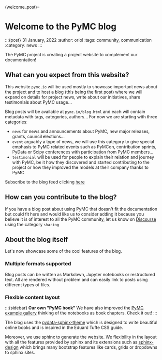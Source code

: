 (welcome_post)=
# Welcome to the PyMC blog

:::{post} 31 January, 2022
:author: oriol
:tags: community, communication
:category: news
:::

The PyMC project is creating a project website to complement our
documentation!

## What can you expect from this website?
This website `pymc.io` will be used mostly to showcase important news about
the project and to host a blog (this being the first post) where
we will expand on details for project news, write about our initiatives,
share testimonials about PyMC usage...

Blog posts will be available at `pymc.io/blog.html` and each will contain metadata
with tags, categories, authors... For now we are starting with three categories:

* `news` for news and announcements about PyMC, new major releases, grants,
  council elections...
* `event` arguably a type of news, we will use this category to give special
  emphasis to PyMC related events such as PyMCon, contribution sprints,
  PyData or Scipy conferences with participation from PyMC members...
* `testimonial` will be used for people to explain their relation and
  journey with PyMC, be it how they discovered and started contributing
  to the project or how they improved the models at their company
  thanks to PyMC.

Subscribe to the blog feed clicking [here](https://www.pymc.io/blog/atom.xml)

## How can you contribute to the blog?
If you have a blog post about using PyMC that doesn't fit the documentation but
could fit here and would like us to consider adding it because you believe it is
of interest to all the PyMC community, let us know on [Discourse](https://discourse.pymc.io/)
using the category `sharing`

## About the blog itself
Let's now showcase some of the cool features of the blog.

### Multiple formats supported
Blog posts can be written as Markdown, Jupyter notebooks or restructured text. All are
rendered without problem and can easily link to posts using different types of files.

### Flexible content layout
:::{sidebar} **Our own "PyMC book"**
We have also improved the [PyMC example gallery](https://docs.pymc.io/projects/examples/en/latest/)
thinking of the notebooks as book chapters. Check it out!
:::

The blog uses the [pydata-sphinx-theme](https://pydata-sphinx-theme.readthedocs.io/en/latest/)
which is designed to write beautiful online books and is inspired in the Eduard Tufte CSS guide.

Moreover, we use sphinx to generate the website. We flexibility in the layout with all the
features provided by sphinx and its extensions such as [sphinx-design](https://sphinx-design.readthedocs.io/en/furo-theme/)
which brings many bootstrap features like cards, grids or dropdowns to sphinx sites.
